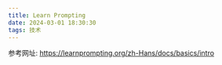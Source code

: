```yaml
---
title: Learn Prompting
date: 2024-03-01 18:30:30
tags: 技术
---
```



参考网址: https://learnprompting.org/zh-Hans/docs/basics/intro